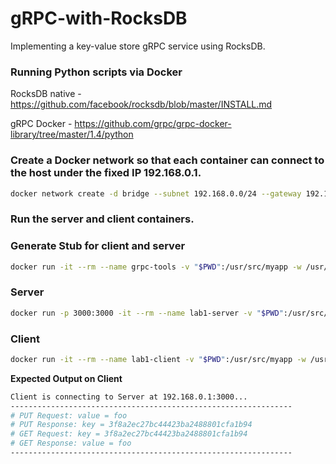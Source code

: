 # gRPC-with-RocksDB
Implementing a key-value store gRPC service using RocksDB.

### Running Python scripts via Docker

RocksDB native - https://github.com/facebook/rocksdb/blob/master/INSTALL.md

gRPC Docker - https://github.com/grpc/grpc-docker-library/tree/master/1.4/python


### Create a Docker network so that each container can connect to the host under the fixed IP 192.168.0.1.
```sh
docker network create -d bridge --subnet 192.168.0.0/24 --gateway 192.168.0.1 dockernet
```

### Run the server and client containers.

### Generate Stub for client and server
```sh
docker run -it --rm --name grpc-tools -v "$PWD":/usr/src/myapp -w /usr/src/myapp ubuntu-python3.6-rocksdb-grpc:1.0 python3.6 -m grpc.tools.protoc -I. --python_out=. --grpc_python_out=. datastore.proto
```


### Server
```sh
docker run -p 3000:3000 -it --rm --name lab1-server -v "$PWD":/usr/src/myapp -w /usr/src/myapp ubuntu-python3.6-rocksdb-grpc:1.0 python3.6 server.py
```

### Client
```sh
docker run -it --rm --name lab1-client -v "$PWD":/usr/src/myapp -w /usr/src/myapp ubuntu-python3.6-rocksdb-grpc:1.0 python3.6 client.py 192.168.0.1
```


**Expected Output on Client**
```sh
Client is connecting to Server at 192.168.0.1:3000...
---------------------------------------------------------------
# PUT Request: value = foo
# PUT Response: key = 3f8a2ec27bc44423ba2488801cfa1b94
# GET Request: key = 3f8a2ec27bc44423ba2488801cfa1b94
# GET Response: value = foo
---------------------------------------------------------------
```
